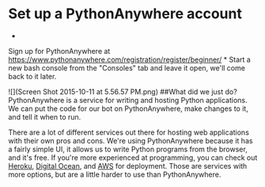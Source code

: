 # Set up a PythonAnywhere account
* 
Sign up for PythonAnywhere at https://www.pythonanywhere.com/registration/register/beginner/
* 
Start a new bash console from the "Consoles" tab and leave it open, we'll come back to it later.

![](Screen Shot 2015-10-11 at 5.56.57 PM.png)
##What did we just do?
PythonAnywhere is a service for writing and hosting Python applications. We can put the code for our bot on PythonAnywhere, make changes to it, and tell it when to run.

There are a lot of different services out there for hosting web applications with their own pros and cons. We're using PythonAnywhere because it has a fairly simple UI, it allows us to write Python programs from the browser, and it's free. If you're more experienced at programming, you can check out <a href="https://www.heroku.com/">Heroku</a>, <a href="https://www.digitalocean.com/">Digital Ocean</a>, and <a href="http://aws.amazon.com/">AWS</a> for deployment. Those  are services with more options, but are a little harder to use than PythonAnywhere.